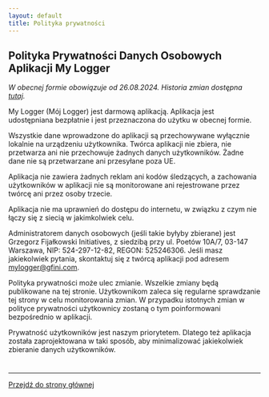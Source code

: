 ```yaml
---
layout: default
title: Polityka prywatności
---
```

## Polityka Prywatności Danych Osobowych Aplikacji My Logger

*W obecnej formie obowiązuje od 26.08.2024. Historia zmian dostępna [tutaj](https://github.com/gfini/my-logger/commits/main/privacy-policy.md).*

My Logger (Mój Logger) jest darmową aplikacją. Aplikacja jest udostępniana bezpłatnie i jest przeznaczona do użytku w obecnej formie.

Wszystkie dane wprowadzone do aplikacji są przechowywane wyłącznie lokalnie na urządzeniu użytkownika. Twórca aplikacji nie zbiera, nie przetwarza ani nie przechowuje żadnych danych użytkowników. Żadne dane nie są przetwarzane ani przesyłane poza UE.

Aplikacja nie zawiera żadnych reklam ani kodów śledzących, a zachowania użytkowników w aplikacji nie są monitorowane ani rejestrowane przez twórcę ani przez osoby trzecie.

Aplikacja nie ma uprawnień do dostępu do internetu, w związku z czym nie łączy się z siecią w jakimkolwiek celu.

Administratorem danych osobowych (jeśli takie byłyby zbierane) jest Grzegorz Fijałkowski Initiatives, z siedzibą przy ul. Poetów 10A/7, 03-147 Warszawa, NIP: 524-297-12-82, REGON: 525246306. Jeśli masz jakiekolwiek pytania, skontaktuj się z twórcą aplikacji pod adresem mylogger@gfini.com.

Polityka prywatności może ulec zmianie. Wszelkie zmiany będą publikowane na tej stronie. Użytkownikom zaleca się regularne sprawdzanie tej strony w celu monitorowania zmian. W przypadku istotnych zmian w polityce prywatności użytkownicy zostaną o tym poinformowani bezpośrednio w aplikacji.

Prywatność użytkowników jest naszym priorytetem. Dlatego też aplikacja została zaprojektowana w taki sposób, aby minimalizować jakiekolwiek zbieranie danych użytkowników.

<div style="height: 10px;"></div>

---
<a href="/">Przejdź do strony głównej</a>